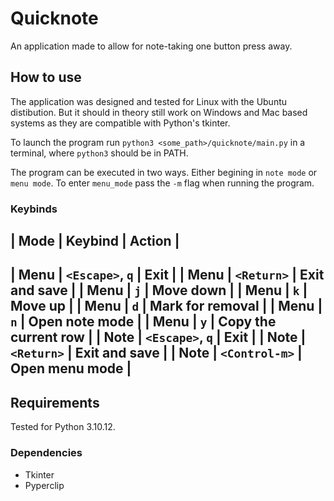 # Quicknote
An application made to allow for note-taking one button press away. 

## How to use
The application was designed and tested for Linux with the Ubuntu distibution. 
But it should in theory still work on Windows and Mac based systems as they
are compatible with Python's tkinter. 

To launch the program run `python3 <some_path>/quicknote/main.py` in a 
terminal, where `python3` should be in PATH. 

The program can be executed in two ways. Either begining in `note mode` or 
`menu mode`. To enter `menu_mode` pass the `-m` flag when running the program.

### Keybinds
| Mode | Keybind | Action |
---------------------------
| Menu | `<Escape>`, `q` | Exit |
| Menu | `<Return>` | Exit and save |
| Menu | `j` | Move down |
| Menu | `k` | Move up |
| Menu | `d` | Mark for removal |
| Menu | `n` | Open note mode |
| Menu | `y` | Copy the current row |
| Note | `<Escape>`, `q` | Exit |
| Note | `<Return>` | Exit and save |
| Note | `<Control-m>` | Open menu mode |
--------------------------------------


## Requirements
Tested for Python 3.10.12.

### Dependencies
* Tkinter
* Pyperclip

